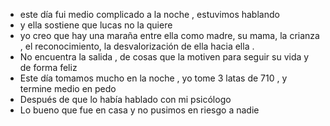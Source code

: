 - este día fui medio complicado a la noche , estuvimos hablando 
- y ella sostiene que lucas no la quiere 
- yo creo que hay una maraña entre ella como madre, su mama, la crianza , el reconocimiento, la desvalorización de ella hacia ella .
- No encuentra la salida , de cosas que la motiven para seguir su vida y de forma feliz
- Este día tomamos mucho en la noche , yo tome 3 latas de 710 , y termine medio en pedo 
- Después de que lo había hablado con mi psicólogo
- Lo bueno que fue en casa y no pusimos en riesgo a nadie